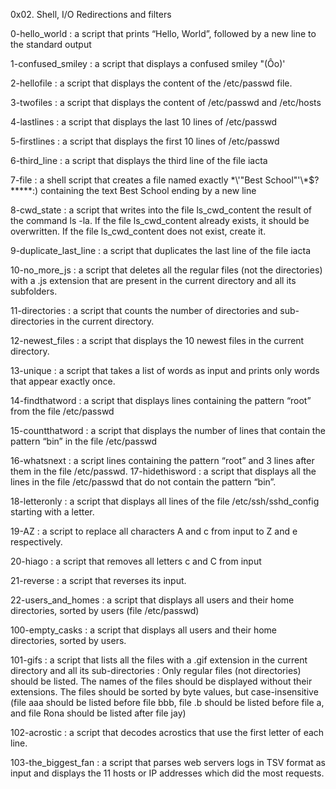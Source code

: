 0x02. Shell, I/O Redirections and filters

0-hello_world : a script that prints “Hello, World”, followed by a new line to the standard output

1-confused_smiley  : a script that displays a confused smiley "(Ôo)'

2-hellofile : a script that displays the content of the /etc/passwd file.

3-twofiles : a script that displays the content of /etc/passwd and /etc/hosts

4-lastlines : a script that displays the last 10 lines of /etc/passwd

5-firstlines : a script that displays the first 10 lines of /etc/passwd

6-third_line : a script that displays the third line of the file iacta

7-file : a shell script that creates a file named exactly \*\\'"Best School"\'\\*$\?\*\*\*\*\*:) containing the text Best School ending by a new line

8-cwd_state : a script that writes into the file ls_cwd_content the result of the command ls -la. If the file ls_cwd_content already exists, it should be overwritten. If the file ls_cwd_content does not exist, create it.

9-duplicate_last_line : a script that duplicates the last line of the file iacta

10-no_more_js : a script that deletes all the regular files (not the directories) with a .js extension that are present in the current directory and all its subfolders.

11-directories : a script that counts the number of directories and sub-directories in the current directory.

12-newest_files : a script that displays the 10 newest files in the current directory.

13-unique : a script that takes a list of words as input and prints only words that appear exactly once.

14-findthatword : a script that displays lines containing the pattern “root” from the file /etc/passwd

15-countthatword : a script that displays the number of lines that contain the pattern “bin” in the file /etc/passwd

16-whatsnext : a script lines containing the pattern “root” and 3 lines after them in the file /etc/passwd.
17-hidethisword : a script that displays all the lines in the file /etc/passwd that do not contain the pattern “bin”.

18-letteronly : a script that displays all lines of the file /etc/ssh/sshd_config starting with a letter.

19-AZ  : a script to replace all characters A and c from input to Z and e respectively.

20-hiago : a script that removes all letters c and C from input

21-reverse  : a script that reverses its input.

22-users_and_homes : a script that displays all users and their home directories, sorted by users (file /etc/passwd)

100-empty_casks : a script that displays all users and their home directories, sorted by users.

101-gifs : a script that lists all the files with a .gif extension in the current directory and all its sub-directories : Only regular files (not directories) should be listed. The names of the files should be displayed without their extensions. The files should be sorted by byte values, but case-insensitive (file aaa should be listed before file bbb, file .b should be listed before file a, and file Rona should be listed after file jay)

102-acrostic : a script that decodes acrostics that use the first letter of each line.

103-the_biggest_fan : a script that parses web servers logs in TSV format as input and displays the 11 hosts or IP addresses which did the most requests.



